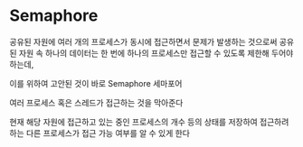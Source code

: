# Semaphore

공유된 자원에 여러 개의 프로세스가 동시에 접근하면서 문제가 발생하는 것으로써 공유된 자원 속 하나의 데이터는 한 번에 하나의 프로세스만 접근할 수 있도록 제한해 두어야 하는데, 

이를 위하여 고안된 것이 바로 Semaphore 세마포어

여러 프로세스 혹은 스레드가 접근하는 것을 막아준다

현재 해당 자원에 접근하고 있는 중인 프로세스의 개수 등의 상태를 저장하여 접근하려하는 다른 프로세스가 접근 가능 여부를 알 수 있게 한다
